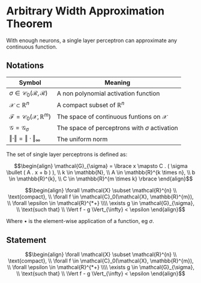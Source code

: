 # Arbitrary Width Approximation Theorem

With enough neurons, a single layer perceptron can approximate any continuous function.

## Notations

| Symbol                                                                    | Meaning                                                                           |
| ------------------------------------------------------------------------- | --------------------------------------------------------------------------------- |
| $\sigma \in \mathcal{C}_0(\mathcal{R}, \mathcal{R})$                      | A non polynomial activation function                                              |
| $\mathcal{X} \subset \mathbb{R}^{n}$                                      | A compact subset of $\mathbb{R}^{n}$                                              |
| $\mathcal{F} = \mathcal{C}_0(\mathcal{X}, \mathbb{R}^{m})$                | The space of continuous funtions on $\mathcal{X}$                                 |
| $\mathcal{G} = \mathcal{G}_{\sigma}$                                      | The space of perceptrons with $\sigma$ activation                                 |
| $\Vert \cdot \Vert = \Vert \cdot \Vert_\infty$                            | The uniform norm                                                                  |

The set of single layer perceptrons is defined as:

$$\begin{align}
\mathcal{G}_{\sigma} = \lbrace x \mapsto C . ( \sigma \bullet ( A . x + b ) ), \\ k \in \mathbb{N}, \\ A \in \mathbb{R}^{k \times n}, \\ b \in \mathbb{R}^{k}, \\ C \in \mathbb{R}^{m \times k} \rbrace
\end{align}$$

$$\begin{align}
\forall \mathcal{X} \subset \mathcal{R}^{n} \\ \text{compact}, \\ \forall f \in \mathcal{C}_0(\mathcal{X}, \mathbb{R}^{m}), \\ \forall \epsilon \in \mathcal{R}^{*+} \\\\
\exists g \in \mathcal{G}_{\sigma}, \\ \text{such that} \\ \Vert f - g \Vert_{\infty} < \epsilon
\end{align}$$

Where $\bullet$ is the element-wise application of a function, eg $\sigma$.

## Statement

$$\begin{align}
\forall \mathcal{X} \subset \mathcal{R}^{n} \\ \text{compact}, \\ \forall f \in \mathcal{C}_0(\mathcal{X}, \mathbb{R}^{m}), \\ \forall \epsilon \in \mathcal{R}^{*+} \\\\
\exists g \in \mathcal{G}_{\sigma}, \\ \text{such that} \\ \Vert f - g \Vert_{\infty} < \epsilon
\end{align}$$
